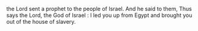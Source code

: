 the Lord sent a prophet to the people of Israel. And he said to them, Thus says the Lord, the God of Israel : I led you up from Egypt and brought you out of the house of slavery.
